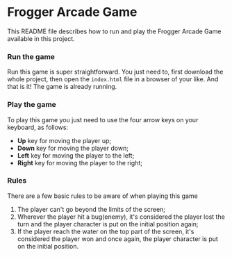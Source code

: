 # Frogger Arcade Game

This README file describes how to run and play the Frogger Arcade Game available in this project.

### Run the game
Run this game is super straightforward. You just need to, first download the whole project, then open the `index.html` file in a browser of your like. And that is it! The game is already running.

### Play the game
To play this game you just need to use the four arrow keys on your keyboard, as follows:
* **Up** key for moving the player up;
* **Down** key for moving the player down;
* **Left** key for moving the player to the left;
* **Right** key for moving the player to the right;

### Rules
There are a few basic rules to be aware of when playing this game
1. The player can't go beyond the limits of the screen;
2. Wherever the player hit a bug(enemy), it's considered the player lost the
turn and the player character is put on the initial position again;
3. If the player reach the water on the top part of the screen, it's considered
the player won and once again, the player character is put on the initial position.
